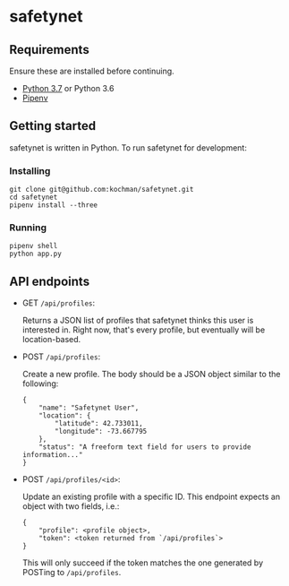 # safetynet

## Requirements

Ensure these are installed before continuing.

- [Python 3.7](https://www.python.org) or Python 3.6
- [Pipenv](https://docs.pipenv.org)

## Getting started

safetynet is written in Python. To run safetynet for development:

### Installing

```
git clone git@github.com:kochman/safetynet.git
cd safetynet
pipenv install --three
```

### Running

```
pipenv shell
python app.py
```

## API endpoints

- GET `/api/profiles`:

    Returns a JSON list of profiles that safetynet thinks this user is interested in. Right now, that's every profile, but eventually will be location-based.

- POST `/api/profiles`:

    Create a new profile. The body should be a JSON object similar to the following:

    ```
    {
        "name": "Safetynet User",
        "location": {
            "latitude": 42.733011,
            "longitude": -73.667795
        },
        "status": "A freeform text field for users to provide information..."
    }
    ```

- POST `/api/profiles/<id>`:

    Update an existing profile with a specific ID. This endpoint expects an object with two fields, i.e.:

    ```
    {
        "profile": <profile object>,
        "token": <token returned from `/api/profiles`>
    }
    ```

    This will only succeed if the token matches the one generated by POSTing to `/api/profiles`.
